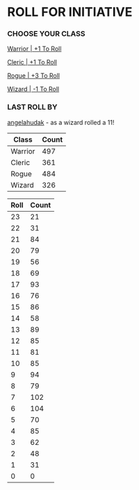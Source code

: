 # ROLL FOR INITIATIVE
### CHOOSE YOUR CLASS

[Warrior | +1 To Roll](https://github.com/benjaminsampica/benjaminsampica/issues/new?title=roll%7Cwarrior&body=Just+click+%27Submit+new+issue%27.)

[Cleric | +1 To Roll](https://github.com/benjaminsampica/benjaminsampica/issues/new?title=roll%7Ccleric&body=Just+click+%27Submit+new+issue%27.)

[Rogue | +3 To Roll](https://github.com/benjaminsampica/benjaminsampica/issues/new?title=roll%7Crogue&body=Just+click+%27Submit+new+issue%27.)

[Wizard | -1 To Roll](https://github.com/benjaminsampica/benjaminsampica/issues/new?title=roll%7Cwizard&body=Just+click+%27Submit+new+issue%27.)
### LAST ROLL BY
[angelahudak](https://www.github.com/angelahudak) - as a wizard rolled a 11!

|Class|Count|
|-|-|
|Warrior|497|
|Cleric|361|
|Rogue|484|
|Wizard|326|

|Roll|Count|
|-|-|
|23|21
|22|31
|21|84
|20|79
|19|56
|18|69
|17|93
|16|76
|15|86
|14|58
|13|89
|12|85
|11|81
|10|85
|9|94
|8|79
|7|102
|6|104
|5|70
|4|85
|3|62
|2|48
|1|31
|0|0

